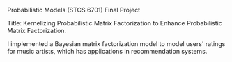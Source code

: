 Probabilistic Models (STCS 6701) Final Project

Title: Kernelizing Probabilistic Matrix Factorization to Enhance Probabilistic Matrix Factorization.

I implemented a Bayesian matrix factorization model to model users' ratings for music artists, which has applications in recommendation systems. 
